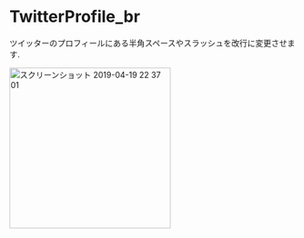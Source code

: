 # TwitterProfile_br
ツイッターのプロフィールにある半角スペースやスラッシュを改行に変更させます.

<img width="283" alt="スクリーンショット 2019-04-19 22 37 01" src="https://user-images.githubusercontent.com/31591102/56426592-ce589e80-62f3-11e9-822c-a6ff6be5b20a.png">
